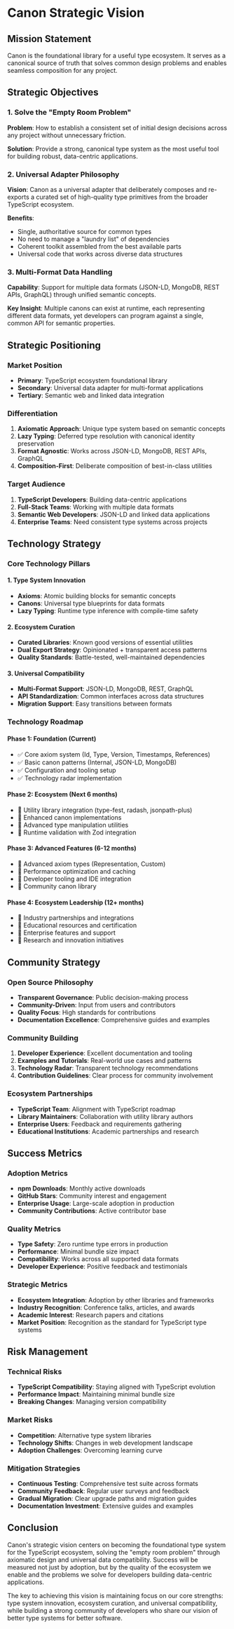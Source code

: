 # Canon Strategic Vision

## Mission Statement

Canon is the foundational library for a useful type ecosystem. It serves as a canonical source of truth that solves common design problems and enables seamless composition for any project.

## Strategic Objectives

### 1. Solve the "Empty Room Problem"
**Problem**: How to establish a consistent set of initial design decisions across any project without unnecessary friction.

**Solution**: Provide a strong, canonical type system as the most useful tool for building robust, data-centric applications.

### 2. Universal Adapter Philosophy
**Vision**: Canon as a universal adapter that deliberately composes and re-exports a curated set of high-quality type primitives from the broader TypeScript ecosystem.

**Benefits**:
- Single, authoritative source for common types
- No need to manage a "laundry list" of dependencies
- Coherent toolkit assembled from the best available parts
- Universal code that works across diverse data structures

### 3. Multi-Format Data Handling
**Capability**: Support for multiple data formats (JSON-LD, MongoDB, REST APIs, GraphQL) through unified semantic concepts.

**Key Insight**: Multiple canons can exist at runtime, each representing different data formats, yet developers can program against a single, common API for semantic properties.

## Strategic Positioning

### Market Position
- **Primary**: TypeScript ecosystem foundational library
- **Secondary**: Universal data adapter for multi-format applications
- **Tertiary**: Semantic web and linked data integration

### Differentiation
1. **Axiomatic Approach**: Unique type system based on semantic concepts
2. **Lazy Typing**: Deferred type resolution with canonical identity preservation
3. **Format Agnostic**: Works across JSON-LD, MongoDB, REST APIs, GraphQL
4. **Composition-First**: Deliberate composition of best-in-class utilities

### Target Audience
1. **TypeScript Developers**: Building data-centric applications
2. **Full-Stack Teams**: Working with multiple data formats
3. **Semantic Web Developers**: JSON-LD and linked data applications
4. **Enterprise Teams**: Need consistent type systems across projects

## Technology Strategy

### Core Technology Pillars

#### 1. Type System Innovation
- **Axioms**: Atomic building blocks for semantic concepts
- **Canons**: Universal type blueprints for data formats
- **Lazy Typing**: Runtime type inference with compile-time safety

#### 2. Ecosystem Curation
- **Curated Libraries**: Known good versions of essential utilities
- **Dual Export Strategy**: Opinionated + transparent access patterns
- **Quality Standards**: Battle-tested, well-maintained dependencies

#### 3. Universal Compatibility
- **Multi-Format Support**: JSON-LD, MongoDB, REST, GraphQL
- **API Standardization**: Common interfaces across data structures
- **Migration Support**: Easy transitions between formats

### Technology Roadmap

#### Phase 1: Foundation (Current)
- ✅ Core axiom system (Id, Type, Version, Timestamps, References)
- ✅ Basic canon patterns (Internal, JSON-LD, MongoDB)
- ✅ Configuration and tooling setup
- ✅ Technology radar implementation

#### Phase 2: Ecosystem (Next 6 months)
- 🔄 Utility library integration (type-fest, radash, jsonpath-plus)
- 🔄 Enhanced canon implementations
- 🔄 Advanced type manipulation utilities
- 🔄 Runtime validation with Zod integration

#### Phase 3: Advanced Features (6-12 months)
- 🔮 Advanced axiom types (Representation, Custom)
- 🔮 Performance optimization and caching
- 🔮 Developer tooling and IDE integration
- 🔮 Community canon library

#### Phase 4: Ecosystem Leadership (12+ months)
- 🔮 Industry partnerships and integrations
- 🔮 Educational resources and certification
- 🔮 Enterprise features and support
- 🔮 Research and innovation initiatives

## Community Strategy

### Open Source Philosophy
- **Transparent Governance**: Public decision-making process
- **Community-Driven**: Input from users and contributors
- **Quality Focus**: High standards for contributions
- **Documentation Excellence**: Comprehensive guides and examples

### Community Building
1. **Developer Experience**: Excellent documentation and tooling
2. **Examples and Tutorials**: Real-world use cases and patterns
3. **Technology Radar**: Transparent technology recommendations
4. **Contribution Guidelines**: Clear process for community involvement

### Ecosystem Partnerships
- **TypeScript Team**: Alignment with TypeScript roadmap
- **Library Maintainers**: Collaboration with utility library authors
- **Enterprise Users**: Feedback and requirements gathering
- **Educational Institutions**: Academic partnerships and research

## Success Metrics

### Adoption Metrics
- **npm Downloads**: Monthly active downloads
- **GitHub Stars**: Community interest and engagement
- **Enterprise Usage**: Large-scale adoption in production
- **Community Contributions**: Active contributor base

### Quality Metrics
- **Type Safety**: Zero runtime type errors in production
- **Performance**: Minimal bundle size impact
- **Compatibility**: Works across all supported data formats
- **Developer Experience**: Positive feedback and testimonials

### Strategic Metrics
- **Ecosystem Integration**: Adoption by other libraries and frameworks
- **Industry Recognition**: Conference talks, articles, and awards
- **Academic Interest**: Research papers and citations
- **Market Position**: Recognition as the standard for TypeScript type systems

## Risk Management

### Technical Risks
- **TypeScript Compatibility**: Staying aligned with TypeScript evolution
- **Performance Impact**: Maintaining minimal bundle size
- **Breaking Changes**: Managing version compatibility

### Market Risks
- **Competition**: Alternative type system libraries
- **Technology Shifts**: Changes in web development landscape
- **Adoption Challenges**: Overcoming learning curve

### Mitigation Strategies
- **Continuous Testing**: Comprehensive test suite across formats
- **Community Feedback**: Regular user surveys and feedback
- **Gradual Migration**: Clear upgrade paths and migration guides
- **Documentation Investment**: Extensive guides and examples

## Conclusion

Canon's strategic vision centers on becoming the foundational type system for the TypeScript ecosystem, solving the "empty room problem" through axiomatic design and universal data compatibility. Success will be measured not just by adoption, but by the quality of the ecosystem we enable and the problems we solve for developers building data-centric applications.

The key to achieving this vision is maintaining focus on our core strengths: type system innovation, ecosystem curation, and universal compatibility, while building a strong community of developers who share our vision of better type systems for better software.